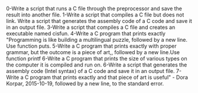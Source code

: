 0-Write a script that runs a C file through the preprocessor and save the result into another file.
1-Write a script that compiles a C file but does not link.
Write a script that generates the assembly code of a C code and save it in an output file.
3-Write a script that compiles a C file and creates an executable named cisfun.
4-Write a C program that prints exactly "Programming is like building a multilingual puzzle, followed by a new line. Use function puts.
5-Write a C program that prints exactly with proper grammar, but the outcome is a piece of art,, followed by a new line.Use function printf
6-Write a C program that prints the size of various types on the computer it is compiled and run on.
6-Write a script that generates the assembly code (Intel syntax) of a C code and save it in an output file.
7-Write a C program that prints exactly and that piece of art is useful" - Dora Korpar, 2015-10-19, followed by a new line, to the standard error.

